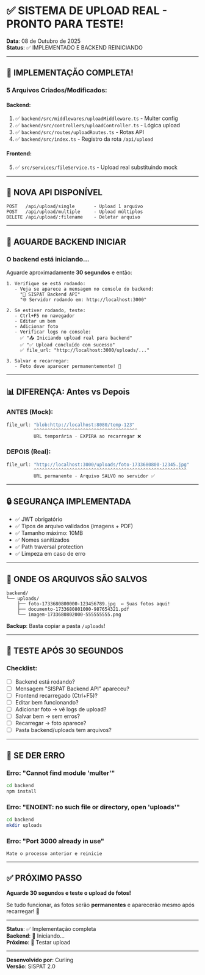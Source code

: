 # ✅ SISTEMA DE UPLOAD REAL - PRONTO PARA TESTE!

**Data**: 08 de Outubro de 2025  
**Status**: ✅ IMPLEMENTADO E BACKEND REINICIANDO

---

## 🎉 IMPLEMENTAÇÃO COMPLETA!

### **5 Arquivos Criados/Modificados:**

#### **Backend:**
1. ✅ `backend/src/middlewares/uploadMiddleware.ts` - Multer config
2. ✅ `backend/src/controllers/uploadController.ts` - Lógica upload
3. ✅ `backend/src/routes/uploadRoutes.ts` - Rotas API
4. ✅ `backend/src/index.ts` - Registro da rota `/api/upload`

#### **Frontend:**
5. ✅ `src/services/fileService.ts` - Upload real substituindo mock

---

## 🔌 NOVA API DISPONÍVEL

```
POST   /api/upload/single       - Upload 1 arquivo
POST   /api/upload/multiple     - Upload múltiplos
DELETE /api/upload/:filename    - Deletar arquivo
```

---

## 🚀 AGUARDE BACKEND INICIAR

### **O backend está iniciando...**

Aguarde aproximadamente **30 segundos** e então:

```
1. Verifique se está rodando:
   - Veja se aparece a mensagem no console do backend:
     "🚀 SISPAT Backend API"
     "🌐 Servidor rodando em: http://localhost:3000"

2. Se estiver rodando, teste:
   - Ctrl+F5 no navegador
   - Editar um bem
   - Adicionar foto
   - Verificar logs no console:
     ✅ "📤 Iniciando upload real para backend"
     ✅ "✅ Upload concluído com sucesso"
     ✅ file_url: "http://localhost:3000/uploads/..."
   
3. Salvar e recarregar:
   - Foto deve aparecer permanentemente! 🎉
```

---

## 📊 DIFERENÇA: Antes vs Depois

### **ANTES (Mock):**
```javascript
file_url: "blob:http://localhost:8080/temp-123"
          ^^^^^^^^^^^^^^^^^^^^^^^^^^^^^^^^^^^^^^
          URL temporária - EXPIRA ao recarregar ❌
```

### **DEPOIS (Real):**
```javascript
file_url: "http://localhost:3000/uploads/foto-1733680800-12345.jpg"
          ^^^^^^^^^^^^^^^^^^^^^^^^^^^^^^^^^^^^^^^^^^^^^^^^^^^^^^^^
          URL permanente - Arquivo SALVO no servidor ✅
```

---

## 🔒 SEGURANÇA IMPLEMENTADA

- ✅ JWT obrigatório
- ✅ Tipos de arquivo validados (imagens + PDF)
- ✅ Tamanho máximo: 10MB
- ✅ Nomes sanitizados
- ✅ Path traversal protection
- ✅ Limpeza em caso de erro

---

## 📁 ONDE OS ARQUIVOS SÃO SALVOS

```
backend/
└── uploads/
    ├── foto-1733680800000-123456789.jpg  ← Suas fotos aqui!
    ├── documento-1733680801000-987654321.pdf
    └── imagem-1733680802000-555555555.png
```

**Backup**: Basta copiar a pasta `/uploads`!

---

## 🧪 TESTE APÓS 30 SEGUNDOS

### **Checklist:**
- [ ] Backend está rodando?
- [ ] Mensagem "SISPAT Backend API" apareceu?
- [ ] Frontend recarregado (Ctrl+F5)?
- [ ] Editar bem funcionando?
- [ ] Adicionar foto → vê logs de upload?
- [ ] Salvar bem → sem erros?
- [ ] Recarregar → foto aparece?
- [ ] Pasta backend/uploads tem arquivos?

---

## 🎯 SE DER ERRO

### **Erro: "Cannot find module 'multer'"**
```bash
cd backend
npm install
```

### **Erro: "ENOENT: no such file or directory, open 'uploads'"**
```bash
cd backend
mkdir uploads
```

### **Erro: "Port 3000 already in use"**
```
Mate o processo anterior e reinicie
```

---

## ✅ PRÓXIMO PASSO

**Aguarde 30 segundos e teste o upload de fotos!**

Se tudo funcionar, as fotos serão **permanentes** e aparecerão mesmo após recarregar! 🎉

---

**Status**: ✅ Implementação completa  
**Backend**: 🔄 Iniciando...  
**Próximo**: 🧪 Testar upload

---

**Desenvolvido por**: Curling  
**Versão**: SISPAT 2.0
